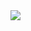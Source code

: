 <img src="https://github-stats-pinokokol.vercel.app/api?username=pinokokol&show_icons=true&hide_border=true"/>
